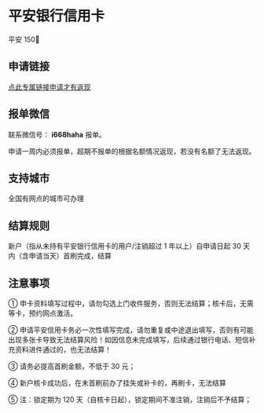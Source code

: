 # 平安银行信用卡

平安 150🧧

## 申请链接

[点此专属链接申请才有返现](https://apply.xbme.cn/next/middle?id=2960&invite_code=zxXKDz&parent_id=2959&poster_id=2860&t=1736915734&type=2&v=v1&sign=7c126142ab&utm_source=url)

## 报单微信

联系微信号： **i668haha** 报单。

申请一周内必须报单，超期不报单的根据名额情况返现，若没有名额了无法返现。

## 支持城市

全国有网点的城市可办理

## 结算规则

新户（指从未持有平安银行信用卡的用户/注销超过 1 年以上）自申请日起 30 天内（含申请当天）首刷完成，结算

## 注意事项

① 申卡资料填写过程中，请勿勾选上门收件服务，否则无法结算；核卡后，无需等卡，预约网点激活。

② 申请平安信用卡务必一次性填写完成，请勿重复或中途退出填写，否则有可能出现多张卡导致无法结算风险！如因信息未完成填写，后续通过银行电话、短信补充资料进件通过的，也无法结算！

③ 请务必提高首刷金额，不低于 30 元；

④ 新户核卡成功后，在未首刷前办了挂失或补卡的，再刷卡，无法结算

⑤ 注：锁定期为 120 天（自核卡日起），锁定期间不准注销，注销后不予结算；
